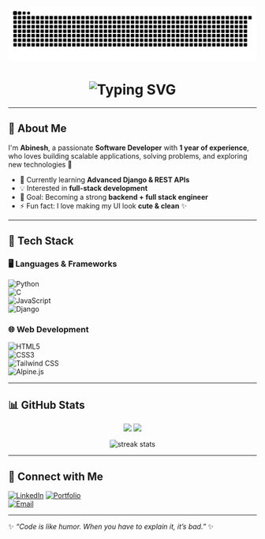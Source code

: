 <!-- 🐍 Contribution Snake -->
![Snake animation](https://github.com/Abinesh1702/Abinesh1702/blob/output/snake.svg)




<h1 align="center">
  <img
    src="https://readme-typing-svg.demolab.com?font=Fira+Code&weight=600&size=30&pause=900&center=true&vCenter=true&width=700&lines=Hi%2C+I'm+Abinesh+V+%F0%9F%91%8B;Software+Developer+%F0%9F%92%BB;Python+%7C+Django+%7C+JavaScript+%7C+C;Clean+UI+lover+%E2%9C%A8+Always+Learning"
    alt="Typing SVG"
  />
</h1>


---

## 💫 About Me  

I'm **Abinesh**, a passionate **Software Developer** with **1 year of experience**, who loves building scalable applications, solving problems, and exploring new technologies 🚀  

- 🌱 Currently learning **Advanced Django & REST APIs**  
- 💡 Interested in **full-stack development**  
- 🎯 Goal: Becoming a strong **backend + full stack engineer**  
- ⚡ Fun fact: I love making my UI look **cute & clean** ✨  

---

## 🔧 Tech Stack  

### 🖥️ Languages & Frameworks  
![Python](https://img.shields.io/badge/Python-3776AB?style=for-the-badge&logo=python&logoColor=white)  
![C](https://img.shields.io/badge/C-00599C?style=for-the-badge&logo=c&logoColor=white)  
![JavaScript](https://img.shields.io/badge/JavaScript-F7DF1E?style=for-the-badge&logo=javascript&logoColor=black)  
![Django](https://img.shields.io/badge/Django-092E20?style=for-the-badge&logo=django&logoColor=white)  

### 🌐 Web Development  
![HTML5](https://img.shields.io/badge/HTML5-E34F26?style=for-the-badge&logo=html5&logoColor=white)  
![CSS3](https://img.shields.io/badge/CSS3-1572B6?style=for-the-badge&logo=css3&logoColor=white)  
![Tailwind CSS](https://img.shields.io/badge/TailwindCSS-38B2AC?style=for-the-badge&logo=tailwind-css&logoColor=white)  
![Alpine.js](https://img.shields.io/badge/Alpine.js-77C1D2?style=for-the-badge&logo=alpine.js&logoColor=black)  

---

## 📊 GitHub Stats  

<p align="center">
  <img src="https://github-readme-stats.vercel.app/api?username=Abinesh1702&show_icons=true&theme=radical" height="165"/>
  <img src="https://github-readme-stats.vercel.app/api/top-langs/?username=Abinesh1702&layout=compact&theme=radical" height="165"/>
</p>

<p align="center">
  <img src="https://github-readme-streak-stats.herokuapp.com/?user=Abinesh1702&theme=radical" alt="streak stats" height="165"/>
</p>

---

## 🌟 Connect with Me  

[![LinkedIn](https://img.shields.io/badge/LinkedIn-0A66C2?style=for-the-badge&logo=linkedin&logoColor=white)](https://www.linkedin.com/in/abinesh-v-7496b32b2)
[![Portfolio](https://img.shields.io/badge/Portfolio-FF4088?style=for-the-badge&logo=vercel&logoColor=white)](https://yourportfolio.com)  
[![Email](https://img.shields.io/badge/Email-D14836?style=for-the-badge&logo=gmail&logoColor=white)](mailto:abineshvijayakumar12@gmail.com)  

---

✨ _“Code is like humor. When you have to explain it, it’s bad.”_ ✨
